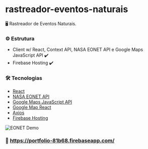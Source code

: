 # rastreador-eventos-naturais

<p> 🖥 Rastreador de Eventos Naturais. </p>

### ⚙️ Estrutura

- Client w/ React, Context API, NASA EONET API e Google Maps JavaScript API ✔️
- Firebase Hosting ✔️
 
### 🛠 Tecnologias
- [React](https://pt-br.reactjs.org/)
- [NASA EONET API](https://eonet.sci.gsfc.nasa.gov/what-is-eonet)
- [Google Maps JavaScript API ](https://developers.google.com/maps/documentation/javascript/overview)
- [Google Map React](https://github.com/google-map-react/google-map-react)
- [Axios](https://axios-http.com/)
- [Firebase Hosting](https://firebase.google.com/docs/hosting)

![EONET Demo](demo/eonettrackerdemo.gif)

### 🚀 https://portfolio-81b68.firebaseapp.com/

